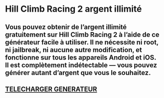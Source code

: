 # Hill Climb Racing 2 argent illimité
## Vous pouvez obtenir de l’argent illimité gratuitement sur Hill Climb Racing 2 à l’aide de ce générateur facile à utiliser. Il ne nécessite ni root, ni jailbreak, ni aucune autre modification, et fonctionne sur tous les appareils Android et iOS. Il est complètement indétectable — vous pouvez générer autant d’argent que vous le souhaitez.

## [TELECHARGER GENERATEUR](https://cosmicfiles.info/cl/i/7d2evg)
